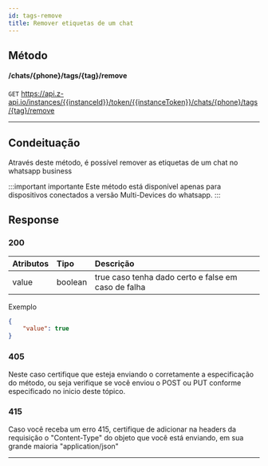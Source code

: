 ```yaml
---
id: tags-remove
title: Remover etiquetas de um chat
---
```


## Método

#### /chats/{phone}/tags/{tag}/remove

`GET` https://api.z-api.io/instances/{{instanceId}}/token/{{instanceToken}}/chats/{phone}/tags/{tag}/remove

---

## Condeituação

Através deste método, é possível remover as etiquetas de um chat no whatsapp business

:::important importante
Este método está disponível apenas para dispositivos conectados a versão Multi-Devices do whatsapp.
:::

## Response

### 200

| Atributos    | Tipo    | Descrição                                        |
| :----------- | :------ | :----------------------------------------------- |
|    value     | boolean | true caso tenha dado certo e false em caso de falha |


Exemplo

```json
{
    "value": true
}
```

### 405

Neste caso certifique que esteja enviando o corretamente a especificação do método, ou seja verifique se você enviou o POST ou PUT conforme especificado no inicio deste tópico.

### 415

Caso você receba um erro 415, certifique de adicionar na headers da requisição o "Content-Type" do objeto que você está enviando, em sua grande maioria "application/json"

---

